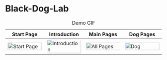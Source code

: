# Black-Dog-Lab

<table>
    <caption>Demo GIF</caption>
    <thead>
        <tr>
            <th width=25%>Start Page</th>
            <th width=25%>Introduction</th>
            <th width=25%>Main Pages</th>
            <th width=25%>Dog Pages</th>
        </tr>
    </thead>
    <tbody>
    <tr>
        <td>
            <img src="demo/startPage.gif" alt="Start Page" width=100%/>
        </td>
        <td>
            <img src="demo/Introduction.gif" alt="Introduction" width=100%/>
        </td>
        <td>
            <img src="demo/allPages.gif" alt="All Pages" width=100%/>
        </td>
        <td>
            <img src="demo/dogFeed.gif" alt="Dog" width=100%/>
        </td>
    </tr>
    </tbody>
</table>